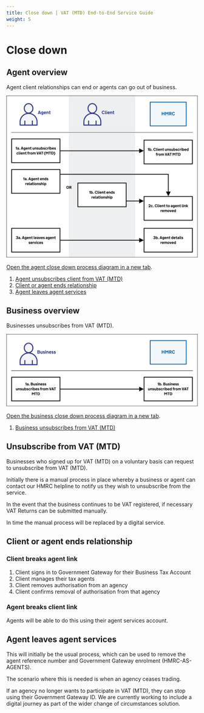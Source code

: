 ```yaml
---
title: Close down | VAT (MTD) End-to-End Service Guide
weight: 5
---
```



# Close down

## Agent overview

Agent client relationships can end or agents can go out of business.

<img src="figures/close-down-agent-overview.svg" alt="Agent close down process diagram" style="width:520px;" />

<a href="figures/close-down-agent-overview.svg" target="blank">Open the agent close down process diagram in a new tab</a>.

1. [Agent unsubscribes client from VAT (MTD)](#unsubscribe-from-vat-mtd)
1. [Client or agent ends relationship](#client-or-agent-ends-relationship)
2. [Agent leaves agent services](#agent-leaves-agent-services)

## Business overview

Businesses unsubscribes from VAT (MTD).

<img src="figures/close-down-business-overview.svg" alt="Business close down process diagram" style="width:520px;" />

<a href="figures/close-down-business-overview.svg" target="blank">Open the business close down process diagram in a new tab</a>.

1. [Business unsubscribes from VAT (MTD)](#unsubscribe-from-vat-mtd)


## Unsubscribe from VAT (MTD)

Businesses who signed up for VAT (MTD) on a voluntary basis can request to unsubscribe from VAT (MTD).

Initially there is a manual process in place whereby a business or agent can contact our HMRC helpline to notify us they wish to unsubscribe from the service.

In the event that the business continues to be VAT registered, if necessary VAT Returns can
be submitted manually.

In time the manual process will be replaced by a digital service.

## Client or agent ends relationship

### Client breaks agent link

1. Client signs in to Government Gateway for their Business Tax Account
2. Client manages their tax agents
3. Client removes authorisation from an agency
4. Client confirms removal of authorisation from that agency

### Agent breaks client link

Agents will be able to do this using their agent services account.


## Agent leaves agent services

This will initially be the usual process, which can be used to remove the agent reference number and Government Gateway enrolment (HMRC-AS-AGENTS).

The scenario where this is needed is when an agency ceases trading.

If an agency no longer wants to participate in VAT (MTD), they can stop using their Government Gateway ID. We are currently working to include a digital journey as part of the wider change of circumstances solution.
